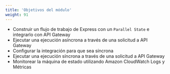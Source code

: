 ```yaml
---
title: 'Objetivos del módulo'
weight: 91
---
```


- Construir un flujo de trabajo de Express con un `Parallel State` e integrarlo con API Gateway
- Ejecutar una ejecución asíncrona a través de una solicitud a API Gateway
- Configurar la integración para que sea síncrona
- Ejecutar una ejecución síncrona a través de una solicitud a API Gateway
- Monitorear la máquina de estado utilizando Amazon CloudWatch Logs y Métricas
